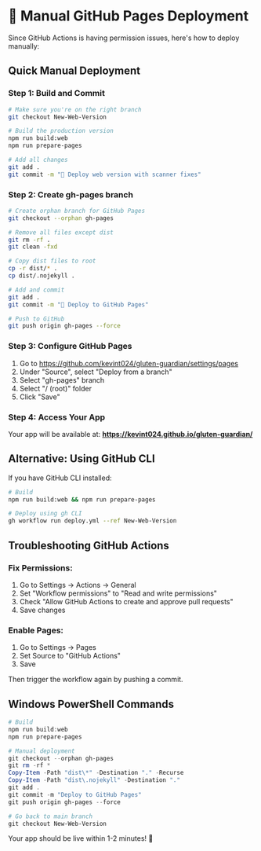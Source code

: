 # 🚀 Manual GitHub Pages Deployment

Since GitHub Actions is having permission issues, here's how to deploy manually:

## Quick Manual Deployment

### Step 1: Build and Commit
```bash
# Make sure you're on the right branch
git checkout New-Web-Version

# Build the production version
npm run build:web
npm run prepare-pages

# Add all changes
git add .
git commit -m "🚀 Deploy web version with scanner fixes"
```

### Step 2: Create gh-pages branch
```bash
# Create orphan branch for GitHub Pages
git checkout --orphan gh-pages

# Remove all files except dist
git rm -rf .
git clean -fxd

# Copy dist files to root
cp -r dist/* .
cp dist/.nojekyll .

# Add and commit
git add .
git commit -m "🚀 Deploy to GitHub Pages"

# Push to GitHub
git push origin gh-pages --force
```

### Step 3: Configure GitHub Pages
1. Go to https://github.com/kevint024/gluten-guardian/settings/pages
2. Under "Source", select "Deploy from a branch"
3. Select "gh-pages" branch
4. Select "/ (root)" folder
5. Click "Save"

### Step 4: Access Your App
Your app will be available at: **https://kevint024.github.io/gluten-guardian/**

## Alternative: Using GitHub CLI

If you have GitHub CLI installed:

```bash
# Build
npm run build:web && npm run prepare-pages

# Deploy using gh CLI
gh workflow run deploy.yml --ref New-Web-Version
```

## Troubleshooting GitHub Actions

### Fix Permissions:
1. Go to Settings → Actions → General
2. Set "Workflow permissions" to "Read and write permissions"
3. Check "Allow GitHub Actions to create and approve pull requests"
4. Save changes

### Enable Pages:
1. Go to Settings → Pages
2. Set Source to "GitHub Actions"
3. Save

Then trigger the workflow again by pushing a commit.

## Windows PowerShell Commands

```powershell
# Build
npm run build:web
npm run prepare-pages

# Manual deployment
git checkout --orphan gh-pages
git rm -rf *
Copy-Item -Path "dist\*" -Destination "." -Recurse
Copy-Item -Path "dist\.nojekyll" -Destination "."
git add .
git commit -m "Deploy to GitHub Pages"
git push origin gh-pages --force

# Go back to main branch
git checkout New-Web-Version
```

Your app should be live within 1-2 minutes! 🎉

